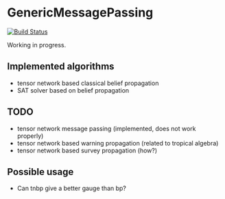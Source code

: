 # GenericMessagePassing

<!-- [![Stable](https://img.shields.io/badge/docs-stable-blue.svg)](https://ArrogantGao.github.io/GenericMessagePassing.jl/stable/) -->
<!-- [![Dev](https://img.shields.io/badge/docs-dev-blue.svg)](https://ArrogantGao.github.io/GenericMessagePassing.jl/dev/) -->
[![Build Status](https://github.com/ArrogantGao/GenericMessagePassing.jl/actions/workflows/CI.yml/badge.svg?branch=main)](https://github.com/ArrogantGao/GenericMessagePassing.jl/actions/workflows/CI.yml?query=branch%3Amain)
<!-- [![Coverage](https://codecov.io/gh/ArrogantGao/GenericMessagePassing.jl/branch/main/graph/badge.svg)](https://codecov.io/gh/ArrogantGao/GenericMessagePassing.jl) -->

Working in progress.

## Implemented algorithms

- tensor network based classical belief propagation
- SAT solver based on belief propagation

## TODO

- tensor network message passing (implemented, does not work properly)
- tensor network based warning propagation (related to tropical algebra)
- tensor network based survey propagation (how?)

## Possible usage

- Can tnbp give a better gauge than bp?